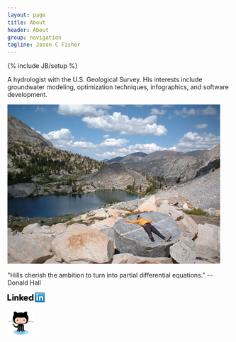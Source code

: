 ```yaml
---
layout: page
title: About
header: About
group: navigation
tagline: Jason C Fisher
---
```

{% include JB/setup %}

A hydrologist with the U.S. Geological Survey. 
His interests include groundwater modeling, optimization techniques, 
infographics, and software development.

<div class="img-centered">
  <p><img src="/images/tower_lake.jpg" alt="tower_lake" title="Tower Lake"/></p>
  
  <p>"Hills cherish the ambition to turn into partial differential equations." -- Donald Hall</p>
  
  <p></p>
  
  <a href="http://www.linkedin.com/pub/jason-fisher/16/9a9/197">
    <img src="/images/linkedin.png" width="84" height="22" border="0" alt="View Jason Fisher's profile on LinkedIn">
  </a>
  
  <p></p>
  
  <a href="https://github.com/jfisher-usgs">
    <img src="/images/github.png" width="60" height="60" border="0" alt="View Jason Fisher's GitHub repositories">
  </a>
</div>
